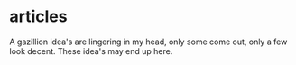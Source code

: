 # articles
A gazillion idea's are lingering in my head, only some come out, only a few look decent.  These idea's may end up here.
